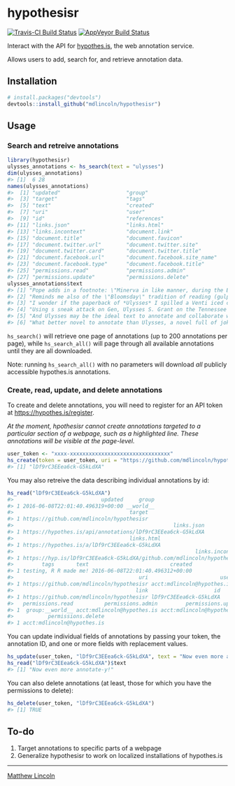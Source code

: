 hypothesisr
===========

[![Travis-CI Build Status](https://travis-ci.org/mdlincoln/hypothesisr.svg?branch=master)](https://travis-ci.org/mdlincoln/hypothesisr)
[![AppVeyor Build Status](https://ci.appveyor.com/api/projects/status/github/mdlincoln/hypothesisr?branch=master&svg=true)](https://ci.appveyor.com/project/mdlincoln/hypothesisr)

Interact with the API for [hypothes.is](https://hypothes.is/), the web annotation service.

Allows users to add, search for, and retrieve annotation data.


## Installation

```r
# install.packages("devtools")
devtools::install_github("mdlincoln/hypothesisr")
```

## Usage

### Search and retreive annotations

``` r
library(hypothesisr)
ulysses_annotations <- hs_search(text = "ulysses")
dim(ulysses_annotations)
#> [1]  6 28
names(ulysses_annotations)
#>  [1] "updated"                     "group"                      
#>  [3] "target"                      "tags"                       
#>  [5] "text"                        "created"                    
#>  [7] "uri"                         "user"                       
#>  [9] "id"                          "references"                 
#> [11] "links.json"                  "links.html"                 
#> [13] "links.incontext"             "document.link"              
#> [15] "document.title"              "document.favicon"           
#> [17] "document.twitter.url"        "document.twitter.site"      
#> [19] "document.twitter.card"       "document.twitter.title"     
#> [21] "document.facebook.url"       "document.facebook.site_name"
#> [23] "document.facebook.type"      "document.facebook.title"    
#> [25] "permissions.read"            "permissions.admin"          
#> [27] "permissions.update"          "permissions.delete"
ulysses_annotations$text
#> [1] "Pope adds in a footnote: \"Minerva in like manner, during the Battle of Ulysses with the Suitors in Odyss. perches on a beam of the roof to behold it.\"\n\nSource: \n\nPope, Alexander, and Adolphus William Ward. The Poetical Works of Alexander Pope. London: Macmillan, 1907. Print."
#> [2] "Reminds me also of the \"Bloomsday\" tradition of reading (gulp) Joyce's *Ulysses* aloud on the calendar day associated with the fictional events of the novel."                                                                                                                          
#> [3] "I wonder if the paperback of *Ulysses* I spilled a Venti iced coffee on in 2009 will make it into one of these displays some day. Probably not, but a girl can dream, right?"                                                                                                             
#> [4] "Using s sneak attack on Gen, Ulysses S. Grant on the Tennessee river ending in 13,000 people killed and injured on the union, and 10,000 confederates. Knowing that the Union can not take many more loses like this, and something new had to be done. "                                 
#> [5] "And Ulysses may be the ideal text to annotate and collaborate with, as Joyce's work itself  "                                                                                                                                                                                             
#> [6] "What better novel to annotate than Ulysses, a novel full of jokes, references, and puzzles? "
```

`hs_search()` will retrieve one page of annotations (up to 200 annotations per page), while `hs_search_all()` will page through all available annotations until they are all downloaded.

Note: running `hs_search_all()` with no parameters will download _all_ publicly accessible hypothes.is annotations.

### Create, read, update, and delete annotations

To create and delete annotations, you will need to register for an API token at <https://hypothes.is/register>.

_At the moment, hpothesisr cannot create annotations targeted to a particular section of a webpage, such as a highlighted line. These annotations will be visible at the page-level._

``` r
user_token <- "xxxx-xxxxxxxxxxxxxxxxxxxxxxxxxxxxxxxx"
hs_create(token = user_token, uri = "https://github.com/mdlincoln/hypothesisr", user = "acct:mdlincoln@hypothes.is", tags = c("testing", "R"), text = "R made me!")
#> [1] "lDf9rC3EEea6ck-G5kLdXA"
```

You may also retreive the data describing individual annotations by id:

``` r
hs_read("lDf9rC3EEea6ck-G5kLdXA")
#>                            updated     group
#> 1 2016-06-08T22:01:40.496319+00:00 __world__
#>                                     target
#> 1 https://github.com/mdlincoln/hypothesisr
#>                                                   links.json
#> 1 https://hypothes.is/api/annotations/lDf9rC3EEea6ck-G5kLdXA
#>                                     links.html
#> 1 https://hypothes.is/a/lDf9rC3EEea6ck-G5kLdXA
#>                                                          links.incontext
#> 1 https://hyp.is/lDf9rC3EEea6ck-G5kLdXA/github.com/mdlincoln/hypothesisr
#>         tags       text                          created
#> 1 testing, R R made me! 2016-06-08T22:01:40.496312+00:00
#>                                        uri                       user
#> 1 https://github.com/mdlincoln/hypothesisr acct:mdlincoln@hypothes.is
#>                                       link                     id
#> 1 https://github.com/mdlincoln/hypothesisr lDf9rC3EEea6ck-G5kLdXA
#>   permissions.read          permissions.admin         permissions.update
#> 1  group:__world__ acct:mdlincoln@hypothes.is acct:mdlincoln@hypothes.is
#>           permissions.delete
#> 1 acct:mdlincoln@hypothes.is
```

You can update individual fields of annotations by passing your token, the annotation ID, and one or more fields with replacement values.

``` r
hs_update(user_token, "lDf9rC3EEea6ck-G5kLdXA", text = "Now even more annotate-y!")
hs_read("lDf9rC3EEea6ck-G5kLdXA")$text
#> [1] "Now even more annotate-y!"
```

You can also delete annotations (at least, those for which you have the permissions to delete):

``` r
hs_delete(user_token, "lDf9rC3EEea6ck-G5kLdXA")
#> [1] TRUE
```

## To-do

1. Target annotations to specific parts of a webpage
1. Generalize hypothesisr to work on localized installations of hypothes.is

---
[Matthew Lincoln](http://matthewlincoln.net)
